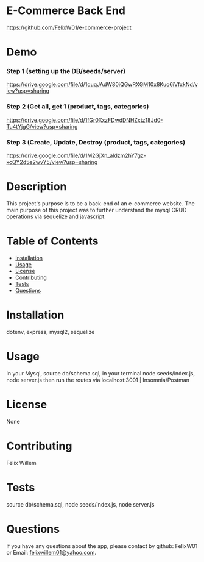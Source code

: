 # E-Commerce Back End

https://github.com/FelixW01/e-commerce-project
# Demo
### Step 1 (setting up the DB/seeds/server)
https://drive.google.com/file/d/1quqJAdW80iQGwRXGM10x8Kuo6iVfxkNd/view?usp=sharing
### Step 2 (Get all, get 1 (product, tags, categories)
https://drive.google.com/file/d/1fGr0XxzFDwdDNHZxtz18Jd0-Tu4tYjgG/view?usp=sharing
### Step 3 (Create, Update, Destroy (product, tags, categories)
https://drive.google.com/file/d/1M2GjXn_aldzm2hY7gz-xcQY2d5e2wvY5/view?usp=sharing
# Description

This project's purpose is to be a back-end of an e-commerce website. The main purpose of this project was to further understand the mysql CRUD operations via sequelize and javascript.

# Table of Contents

- [Installation](#installation)
- [Usage](#usage)
- [License](#license)
- [Contributing](#contributing)
- [Tests](#tests)
- [Questions](#questions)

# Installation

dotenv, express, mysql2, sequelize

# Usage

In your Mysql, source db/schema.sql, in your terminal node seeds/index.js, node server.js then run the routes via localhost:3001 | Insomnia/Postman

# License

None

# Contributing

Felix Willem

# Tests

source db/schema.sql, node seeds/index.js, node server.js

# Questions

If you have any questions about the app, please contact by github: FelixW01 or Email: felixwillem01@yahoo.com.
